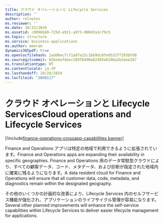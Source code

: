 ```yaml
---
title: クラウド オペレーションと Lifecycle Services
description: ''
author: relnotes
ms.reviewer: ''
ms.date: 10/23/2019
ms.assetid: c0096b69-725d-e911-a973-000d3a1c79c5
ms.topic: structure
ms.service: business-applications
ms.author: meeram
dynamics365pdf: true
ms.openlocfilehash: 1add6ecfc71a87a15c1bb9dc0fe0532ff293bfd0
ms.sourcegitcommit: b5be4afdeec589f0490a82495e8206a2b3aee287
ms.translationtype: HT
ms.contentlocale: ja-JP
ms.lasthandoff: 10/28/2019
ms.locfileid: "2668117"
---
```

# <a name="cloud-operations-and-lifecycle-services"></a><span data-ttu-id="ef2a9-102">クラウド オペレーションと Lifecycle Services</span><span class="sxs-lookup"><span data-stu-id="ef2a9-102">Cloud operations and Lifecycle Services</span></span>

[!include[finance-operations-crossapp-capabilities banner](../includes/finance-operations-crossapp-capabilities.md)]

<!--structure start-->
<span data-ttu-id="ef2a9-103">Finance and Operations アプリは特定の地域で利用できるように拡張されています。</span><span class="sxs-lookup"><span data-stu-id="ef2a9-103">Finance and Operations apps are expanding their availability in specific geographies.</span></span> <span data-ttu-id="ef2a9-104">Finance and Operations 用のデータ常駐型クラウドにより、すべての顧客データ、コード、メタデータ、および診断が指定された地域内に確実に残るようになります。</span><span class="sxs-lookup"><span data-stu-id="ef2a9-104">A data resident cloud for Finance and Operations will ensure that all customer data, code, metadata, and diagnostics remain within the designated geography.</span></span> 

<span data-ttu-id="ef2a9-105">その他のいくつかの計画的な改善により、Lifecycle Services 内のセルフサービス機能が強化され、アプリケーションのライフサイクル管理が容易になります。</span><span class="sxs-lookup"><span data-stu-id="ef2a9-105">Several other planned improvements will enhance the self-service capabilities within Lifecycle Services to deliver easier lifecycle management for applications.</span></span>
<!--structure end-->



